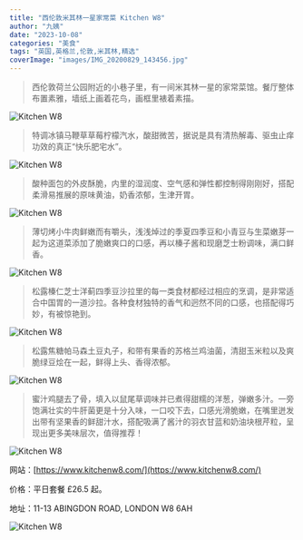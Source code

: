 ```yaml
---
title: "西伦敦米其林一星家常菜 Kitchen W8"
author: "九姨"
date: "2023-10-08"
categories: "美食"
tags: "英国,英格兰,伦敦,米其林,精选"
coverImage: "images/IMG_20200829_143456.jpg"
---
```


>西伦敦荷兰公园附近的小巷子里，有一间米其林一星的家常菜馆。餐厅整体布置素雅，墙纸上画着花鸟，画框里裱着素描。

![Kitchen W8](images/IMG_20200829_145200.jpg)

>特调冰镇马鞭草草莓柠檬汽水，酸甜微苦，据说是具有清热解毒、驱虫止痒功效的真正“快乐肥宅水”。

![Kitchen W8](images/IMG_20200829_141418.jpg)

>酸种面包的外皮酥脆，内里的湿润度、空气感和弹性都控制得刚刚好，搭配柔滑易推展的原味黄油，奶香浓郁，生津开胃。

![Kitchen W8](images/IMG_20200829_140702.jpg)

>薄切烤小牛肉鲜嫩而有嚼头，浅浅焯过的季夏四季豆和小青豆与生菜嫩芽一起为这道菜添加了脆嫩爽口的口感，再以榛子酱和现磨芝士粉调味，满口鲜香。

![Kitchen W8](images/IMG_20200829_141702.jpg)

>松露榛仁芝士洋蓟四季豆沙拉里的每一类食材都经过相应的烹调，是非常适合中国胃的一道沙拉。各种食材独特的香气和迥然不同的口感，也搭配得巧妙，有被惊艳到。

![Kitchen W8](images/IMG_20200829_141708.jpg)

>松露焦糖帕马森土豆丸子，和带有果香的苏格兰鸡油菌，清甜玉米粒以及爽脆绿豆烩在一起，鲜得上头、香得浓郁。

![Kitchen W8](images/IMG_20200829_143456.jpg)

>蜜汁鸡腿去了骨，填入以鼠尾草调味并已煮得甜糯的洋葱，弹嫩多汁。一旁饱满壮实的牛肝菌更是十分入味，一口咬下去，口感光滑脆嫩，在嘴里迸发出带有坚果香的鲜甜汁水，搭配吸满了酱汁的羽衣甘蓝和奶油块根芹粒，呈现出更多美味层次，值得推荐！

![Kitchen W8](images/IMG_20200829_143548.jpg)


网站：[https://www.kitchenw8.com/](https://www.kitchenw8.com/)

价格：平日套餐 £26.5 起。

地址：11-13 ABINGDON ROAD, LONDON W8 6AH

![Kitchen W8](images/w8.jpg)